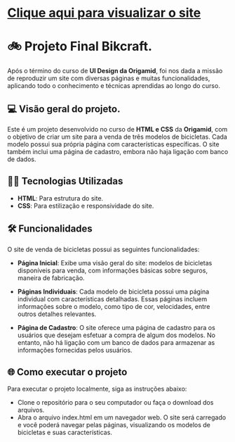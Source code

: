 # [Clique aqui para visualizar o site](https://marcionogit.github.io/projetofinal-bikcraft/)

# 🚲 Projeto Final Bikcraft.
Após o término do curso de **UI Design da Origamid**, foi nos dada a missão de reproduzir um site
com diversas páginas e muitas funcionalidades, aplicando todo o conhecimento e técnicas aprendidas ao longo do curso. 

## 💻 Visão geral do projeto.
Este é um projeto desenvolvido no curso de **HTML e CSS** da **Origamid**, com o objetivo de criar um site para a venda de três modelos de bicicletas. Cada modelo possui sua própria página com características específicas. O site também inclui uma página de cadastro, embora não haja ligação com banco de dados.

## 💙🧡 Tecnologias Utilizadas
- **HTML**: Para estrutura do site.
- **CSS**: Para estilização e responsividade do site.

## 🛠 Funcionalidades
O site de venda de bicicletas possui as seguintes funcionalidades:

- **Página Inicial**: Exibe uma visão geral do site: modelos de bicicletas disponíveis para venda, com informações básicas sobre seguros, maneira de fabricação.

- **Páginas Individuais**: Cada modelo de bicicleta possui uma página individual com características detalhadas. Essas páginas incluem informações sobre o modelo, como tipo de cor, velocidades, entre outros detalhes relevantes.

- **Página de Cadastro**: O site oferece uma página de cadastro para os usuários que desejam esfetuar a compra de algum dos modelos. No entanto, não há ligação com um banco de dados para armazenar as informações fornecidas pelos usuários.

## 🌐 Como executar o projeto
Para executar o projeto localmente, siga as instruções abaixo:

- Clone o repositório para o seu computador ou faça o download dos arquivos.
- Abra o arquivo index.html em um navegador web.
O site será carregado e você poderá navegar pelas páginas, visualizando os modelos de bicicletas e suas características.
